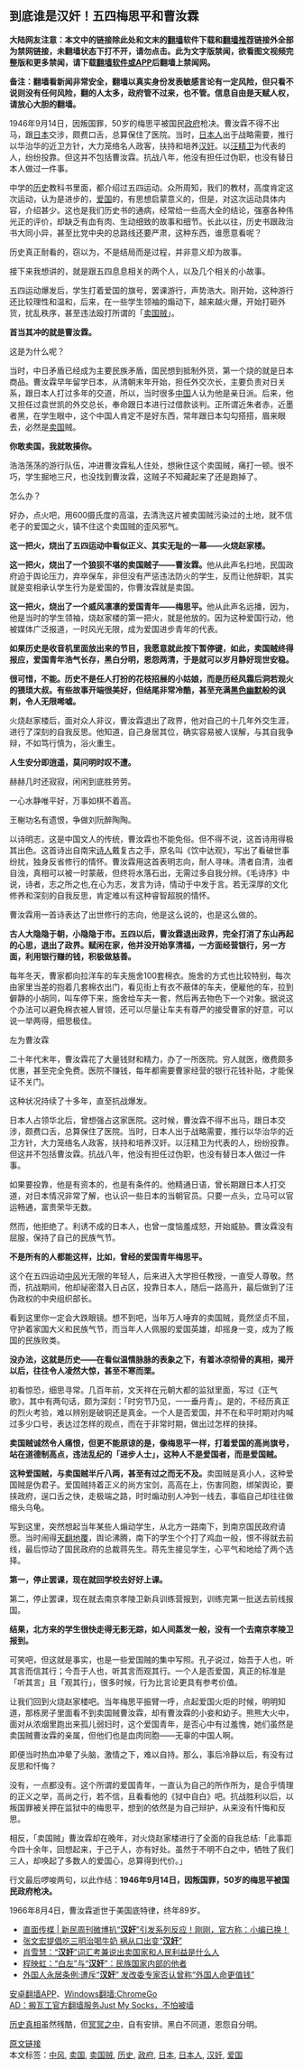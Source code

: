  <h2>到底谁是汉奸！五四梅思平和曹汝霖</h2> <p class="notice"><b>大陆网友注意：本文中的链接除此处和文末的<a href="https://github.com/bannedbook/fanqiang" >翻墙</a>软件下载和<a href="https://github.com/killgcd/justmysocks/blob/master/README.md">翻墙推荐</a>链接外全部为禁网链接，未翻墙状态下打不开，请勿点击。此为文字版禁闻，欲看图文视频完整版和更多禁闻，请下载<a href="https://github.com/bannedbook/fanqiang">翻墙软件或APP</a>后翻墙上禁闻网。</p><p>备注：翻墙看新闻非常安全，翻墙以真实身份发表敏感言论有一定风险，但只看不说则没有任何风险，翻的人太多，政府管不过来，也不管。信息自由是天赋人权，请放心大胆的翻墙。</b></p>  <div class="entry"> <p id="summary">1946年9月14日，因叛国罪，50岁的梅思平被国民<a href="https://www.bannedbook.org/bnews/tag/%e6%94%bf%e5%ba%9c/" class="st_tag internal_tag" rel="tag" title="标签 政府 下的日志">政府</a>枪决。曹汝霖不得不出马，跟<a href="https://www.bannedbook.org/bnews/tag/%e6%97%a5%e6%9c%ac/" class="st_tag internal_tag" rel="tag" title="标签 日本 下的日志">日本</a>交涉，颇费口舌，总算保住了医院。当时，<a href="https://www.bannedbook.org/bnews/tag/%e6%97%a5%e6%9c%ac%e4%ba%ba/" class="st_tag internal_tag" rel="tag" title="标签 日本人 下的日志">日本人</a>出于战略需要，推行以华治华的近卫方针，大力笼络名人政客，扶持和培养<a href="https://www.bannedbook.org/bnews/tag/%E6%B1%89%E5%A5%B8/" class="st_tag internal_tag" rel="tag" title="标签 汉奸 下的日志">汉奸</a>。以<span class='wp_keywordlink'><a href="https://www.bannedbook.org/forum2/topic1193.html" title="汪精衛： 汪精衛全集  （民國十八年版）" target="_blank">汪精卫</a></span>为代表的人，纷纷投靠。但这并不包括曹汝霖。抗战八年，他没有担任过伪职，也没有替日本人做过一件事。</p> <p>中学的<a href="https://www.bannedbook.org/bnews/tag/%E5%8E%86%E5%8F%B2/" class="st_tag internal_tag" rel="tag" title="标签 历史 下的日志">历史</a>教科书里面，都介绍过五四运动。众所周知，我们的教材，高度肯定这次运动，认为是进步的，<a href="https://www.bannedbook.org/bnews/tag/%E7%88%B1%E5%9B%BD/" class="st_tag internal_tag" rel="tag" title="标签 爱国 下的日志">爱国</a>的，有思想启蒙意义的，但是，对这次运动具体内容，介绍甚少。这也是我们历史书的通病，经常给一些高大全的结论，强塞各种伟光正的评价，却缺乏有血有肉、生动细致的故事和细节。长此以往，历史书跟政治书大同小异，甚至比党中央的总路线还要严肃，这种东西，谁愿意看呢？</p> <p>历史真正耐看的，窃以为，不是结局而是过程，并非意义却为故事。</p> <p>接下来我想讲的，就是跟五四息息相关的两个人，以及几个相关的小故事。</p> <p>五四运动爆发后，学生打着爱国的旗号，罢课游行，声势浩大。刚开始，这种游行还比较理性和温和，后来，在一些学生领袖的煽动下，越来越火爆，开始打砸外货，扰乱秩序，甚至违法殴打所谓的「<a href="https://www.bannedbook.org/bnews/tag/%e5%8d%96%e5%9b%bd%e8%b4%bc/" class="st_tag internal_tag" rel="tag" title="标签 卖国贼 下的日志">卖国贼</a>」。</p> <p><strong>首当其冲的就是曹汝霖。</strong></p> <p>这是为什么呢？</p> <p>当时，中日矛盾已经成为主要民族矛盾，国民想到抵制外货，第一个烧的就是日本商品。曹汝霖早年留学日本，从清朝末年开始，担任外交次长，主要负责对日关系，跟日本人打过多年的交道，所以，当时很多<span class='wp_keywordlink_affiliate'><a href="https://www.bannedbook.org/" title="中国" target="_blank">中国</a></span>人认为他是亲日派。后来，他又担任过袁世凯的外交总长，奉命跟日本进行过借款谈判。正所谓近朱者赤，近墨者黑，在学生眼中，这个中国人肯定不是好东西，常年跟日本勾勾搭搭，眉来眼去，必然是<a href="https://www.bannedbook.org/bnews/tag/%E5%8D%96%E5%9B%BD/" class="st_tag internal_tag" rel="tag" title="标签 卖国 下的日志">卖国</a>贼。</p> <p><strong>你敢卖国，我就敢揍你。</strong></p> <p>浩浩荡荡的游行队伍，冲进曹汝霖私人住处，想揪住这个卖国贼，痛打一顿。很不巧，学生掘地三尺，也没找到曹汝霖，这贼子不知藏起来了还是跑掉了。</p> <p>怎么办？</p> <p>好办，点火吧，用600摄氏度的高温，去清洗这片被卖国贼污染过的土地，就不信老子的爱国之火，镇不住这个卖国贼的歪风邪气。</p>  <p><strong>这一把火，烧出了五四运动中看似正义、其实无耻的一幕——火烧赵家楼。</strong></p> <p><strong>这一把火，烧出了一个狼狈不堪的卖国贼子——曹汝霖。</strong>他从此声名扫地，民国政府迫于舆论压力，弃卒保车，非但没有严惩违法防火的学生，反而让他辞职，其实就是变相承认学生行为是爱国的，你曹汝霖就是卖国。</p> <p><strong>这一把火，烧出了一个威风凛凛的爱国青年——梅思平。</strong>他从此声名远播，因为，他是当时的学生领袖，烧赵家楼的第一把火，就是他放的。因为这种爱国行动，他被媒体广泛报道，一时风光无限，成为爱国进步青年的代表。</p> <p><strong>如果历史是收音机里面放出来的节目，我愿意就此按下暂停键，如此，卖国贼终得报应，爱国青年浩气长存，黑白分明，恩怨两清，于是就可以岁月静好现世安稳。</strong></p> <p><strong>很可惜，不能。历史不是任人打扮的花枝招展的小姑娘，而是历经风霜后洞若观火的猥琐大叔。有些故事开端很美好，但结尾非常冷酷，甚至充满<span class='wp_keywordlink'><a href="https://www.bannedbook.org/forum2/topic933.html" title="《红色幽默与黑色幽默——人民中国史》" target="_blank">黑色幽默</a></span>般的讽刺，令人无限唏嘘。</strong></p> <p>火烧赵家楼后，面对众人非议，曹汝霖退出了政界，他对自己的十几年外交生涯，进行了深刻的自我反思。他知道，自己身居其位，确实容易被人误解，与其自我争辩，不如笃行慎为，浴火重生。</p> <p><strong>人生安分即逍遥，莫问明时叹不遭。</strong></p> <p>赫赫几时还寂寂，闲闲到底胜劳劳。</p> <p>一心水静唯平好，万事如棋不着高。</p> <p>王榭功名有遗恨，争做刘阮醉陶陶。</p> <p>以诗明志，这是中国文人的传统，曹汝霖也不能免俗。但不得不说，这首诗用得极其出色。这首诗出自南宋<span class='wp_keywordlink'><a href="https://www.bannedbook.org/forum11/topic295.html" title="禁片：诗人的悲歌" target="_blank">诗人</a></span>戴复古之手，原名叫《饮中达观》，写出了看破世事纷扰，独身反省修行的情怀。曹汝霖用这首表明志向，耐人寻味。清者自清，浊者自浊，真相可以被一时蒙蔽，但终将水落石出，无需过多自我分辨。《毛诗序》中说，诗者，志之所之也,在心为志，发言为诗，情动于中发于言。若无深厚的文化修养和深刻的自我反思，肯定难以有这种睿智超脱的情怀。</p> <p>曹汝霖用一首诗表达了出世修行的志向，他是这么说的，也是这么做的。</p>  <p><strong>古人大隐隐于朝，小隐隐于市。五四以后，曹汝霖退出政界，完全打消了东山再起的心思，退出了政界。赋闲在家，他并没开始享清福，一方面经营银行，另一方面，利用银行赚的钱，积极做慈善。</strong></p> <p>每年冬天，曹家都向拉洋车的车夫施舍100套棉衣。施舍的方式也比较特别，每次由家里当差的抱着几套棉衣出门，看见街上有衣不蔽体的车夫，便雇他的车，拉到僻静的小胡同，叫车停下来，施舍给车夫一套，然后再去物色下一个对象。据说这个办法可以避免棉衣被人冒领，还可以尽量让车夫有尊严的接受曹家的好意，可以说一举两得，细思极佳。</p> <p>左为曹汝霖</p> <p>二十年代末年，曹汝霖花了大量钱财和精力，办了一所医院。穷人就医，缴费颇多优惠，甚至完全免费。医院不赚钱，每年都需要曹家经营的银行花钱补贴，才能保证不关门。</p> <p>这种状况持续了十多年，直至抗战爆发。</p> <p>日本人占领华北后，曾想强占这家医院。这时候，曹汝霖不得不出马，跟日本交涉，颇费口舌，总算保住了医院。当时，日本人出于战略需要，推行以华治华的近卫方针，大力笼络名人政客，扶持和培养汉奸。以汪精卫为代表的人，纷纷投靠。但这并不包括曹汝霖。抗战八年，他没有担任过伪职，也没有替日本人做过一件事。</p> <p>如果要投靠，他是有资本的，也是有条件的。他精通日语，曾长期跟日本人打交道，对日本情况非常了解，也认识一些日本的当朝官员。只要一点头，立马可以官运畅通，富贵荣华无数。</p> <p>然而，他拒绝了。利诱不成的日本人，也曾一度恼羞成怒，开始威胁。曹汝霖没有屈服，保持了自己的民族气节。</p> <p><strong>不是所有的人都能这样，比如，曾经的爱国青年梅思平。</strong></p> <p>这个在五四运动<a href="https://www.bannedbook.org/bnews/tag/%E4%B8%AD%E9%A3%8E/" class="st_tag internal_tag" rel="tag" title="标签 中风 下的日志">中风</a>光无限的年轻人，后来进入大学担任教授，一直受人尊敬。然而，抗战期间，他却祕密潜入日占区，投靠日本人，随后一路高升，最后做到了汪伪政权的中央组织部长。</p> <p>看到这里你一定会大跌眼镜。想不到吧，当年万人唾弃的卖国贼，竟然坚贞不屈，守护着家国大义和民族气节，而当年人人佩服的爱国英雄，却摇身一变，成为了叛国的民族败类。</p> <p><strong>没办法，这就是历史——在看似温情脉脉的表象之下，有着冰凉彻骨的真相，揭开以后，往往令人凌然大惊，甚至不寒而栗。</strong></p>  <p>初看惊恐，细思寻常。几百年前，文天祥在元朝大都的监狱里面，写过《正气歌》，其中有两句话，颇为深刻：「时穷节乃见，一一垂丹青」。是的，不经历真正的烈火考验，难以辨别是破铜还是真金。一个人是否爱国，并不在和平时期对内喊过多少口号，表达过怎样的观点，而在于非常时期，做出过怎样的抉择。</p> <p><strong>卖国贼诚然令人痛恨，但更不能原谅的是，像梅思平一样，打着爱国的高尚旗号，站在道德制高点，违法乱纪的「进步人士」，这种人不是爱国者，而是爱国贼。</strong></p> <p><strong>这种爱国贼，与卖国贼半斤八两，甚至有过之而无不及。</strong>卖国贼是真小人，这种爱国贼是伪君子。爱国贼持着正义的尚方宝剑，高高在上，伤害同胞，绑架舆论，要挟政府，逞口舌之快，走极端之路，时时煽动别人冲到一线去，事临自己却往往做缩头乌龟。</p> <p>写到这里，突然想起当年某些人煽动学生，从北方一路南下，到南京国民政府请愿。当时闹得<span class='wp_keywordlink'><a href="https://www.bannedbook.org/forum2/topic1242.html" title="天翻地覆慨而慷：记南开大学无产阶级文化大革命" target="_blank">天翻地覆</a></span>，舆论沸腾，南下的学生个个打了鸡血一般，恨不得就去前线，最后惊动了国民政府的总裁蒋先生。蒋先生接见学生，心平气和地给了两个选择。</p> <p><strong>第一，停止罢课，现在就回学校去好好上课。</strong></p> <p>第二，停止罢课，现在就去南京孝陵卫新兵训练营报到，训练完第一批送去前线报国。</p> <p><strong>结果，北方来的学生很快走得无影无踪，如人间蒸发一般，没有一个去南京孝陵卫报到。</strong></p> <p>可笑吧，但这就是事实，也是一些爱国贼的集中写照。孔子说过，始吾于人也，听其言而信其行；今吾于人也，听其言而观其行。一个人是否爱国，真正的标准是「听其言」且「观其行」，很多时候，行为比言论更具有参考价值。</p> <p>让我们回到火烧赵家楼吧。当年梅思平振臂一呼，点起爱国火炬的时候，明明知道，那栋房子里面看不到卖国贼曹汝霖，却有曹汝霖的小妾和幼子。熊熊大火中，面对从浓烟里跑出来孤儿弱妇时，这个爱国青年，是否心中有过羞愧，她们虽然是卖国贼曹汝霖的亲属，但他们也是血肉同胞——无辜的中国人啊。</p> <p>即便当时热血冲晕了头脑，激情之下，难以自持。那么，事后冷静以后，有没有过反思和忏悔？</p> <p>没有，一点都没有。这个所谓的爱国青年，一直认为自己的所作所为，是合乎情理的正义之举，高尚之行，若不信，且看看他的《狱中自白》吧。抗战胜利以后，以叛国罪被关押在监狱中的梅思平，想到的依然是为自己辩护，从来没有忏悔和反思。</p> <p>相反，「卖国贼」曹汝霖却在晚年，对火烧赵家楼进行了全面的自我总结:「此事距今四十余年，回想起来，于己于人，亦有好处。虽然于不明不白之中，牺牲了我们三人，却唤起了多数人的爱国心，总算得到代价。」</p>  <p>行文最后啰唆两句，以此作结：<strong>1946</strong><strong>年9月14日，因叛国罪，50岁的梅思平被国民政府枪决。</strong></p> <p>1966年8月4日，曹汝霖逝世于美国底特律，终年89岁。</p> <ul class='op-related-articles' title='相关阅读'> <li><a href='https://www.bannedbook.org/bnews/baitai/20200429/1320781.html' target='_blank'>直面传楳 &#124; 新民周刊微博扒“<b>汉奸</b>”引发系列反应！刚刚，官方称：小编已换！</a></li> <li><a href='https://www.bannedbook.org/bnews/comments/20200420/1315894.html' target='_blank'>张文宏提倡吃三明治喝牛奶  祸从口出变“<b>汉奸</b>”</a></li> <li><a href='https://www.bannedbook.org/bnews/baitai/20200412/1310964.html' target='_blank'>肖雪慧：“<b>汉奸</b>”词汇考兼说出卖国家和人民利益是什么人</a></li> <li><a href='https://www.bannedbook.org/bnews/comments/20200320/1296927.html' target='_blank'>程映虹：“白左”与“<b>汉奸</b>”：民族国家内部的他者</a></li> <li><a href='https://www.bannedbook.org/bnews/cbnews/20200307/1289540.html' target='_blank'>外国人永居条例:遭斥“<b>汉奸</b>” 发改委专家否认曾称“外国人命更值钱”</a></li> </ul> <div class="texttj"> <a href="https://github.com/bannedbook/fanqiang/wiki/%E7%A6%81%E9%97%BB%E7%BD%91%E5%AE%89%E5%8D%93%E7%BF%BB%E5%A2%99%E6%96%B0%E9%97%BBAPP" target="_blank">安卓翻墙APP</a>、<a href="https://github.com/bannedbook/fanqiang/wiki/Chrome%E4%B8%80%E9%94%AE%E7%BF%BB%E5%A2%99%E5%8C%85" target="_blank">Windows翻墙:ChromeGo</a><br/> <a href="https://github.com/killgcd/justmysocks/blob/master/README.md" target="_blank">AD：搬瓦工官方翻墙服务Just My Socks，不怕被墙</a> </div><p><span class='wp_keywordlink'><a href="https://www.bannedbook.org/forum33/" title="近代历史事件真相" target="_blank">历史真相</a></span>虽然残酷，但<span class='wp_keywordlink'><a href="https://www.bannedbook.org/forum3/topic64.html" title="电子书：冥冥之中有定数" target="_blank">冥冥之中</a></span>，自有安排。黑白不同道，恩怨自分明。</p><a name='sharetosocial'></a>         <div><a href='https://www.bannedbook.org/bnews/topimagenews/20200505/1323422.html'>原文链接</a></div>  </div><!--END ENTRY--> <div class="postfooter"> <div>本文标签：<a href="https://www.bannedbook.org/bnews/tag/%E4%B8%AD%E9%A3%8E/" rel="tag">中风</a>, <a href="https://www.bannedbook.org/bnews/tag/%E5%8D%96%E5%9B%BD/" rel="tag">卖国</a>, <a href="https://www.bannedbook.org/bnews/tag/%e5%8d%96%e5%9b%bd%e8%b4%bc/" rel="tag">卖国贼</a>, <a href="https://www.bannedbook.org/bnews/tag/%E5%8E%86%E5%8F%B2/" rel="tag">历史</a>, <a href="https://www.bannedbook.org/bnews/tag/%e6%94%bf%e5%ba%9c/" rel="tag">政府</a>, <a href="https://www.bannedbook.org/bnews/tag/%e6%97%a5%e6%9c%ac/" rel="tag">日本</a>, <a href="https://www.bannedbook.org/bnews/tag/%e6%97%a5%e6%9c%ac%e4%ba%ba/" rel="tag">日本人</a>, <a href="https://www.bannedbook.org/bnews/tag/%E6%B1%89%E5%A5%B8/" rel="tag">汉奸</a>, <a href="https://www.bannedbook.org/bnews/tag/%E7%88%B1%E5%9B%BD/" rel="tag">爱国</a></div>  </div><!--END POSTFOOTER--> 